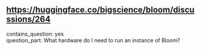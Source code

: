 ## https://huggingface.co/bigscience/bloom/discussions/264

contains_question: yes  
question_part: What hardware do I need to run an instance of Bloom?